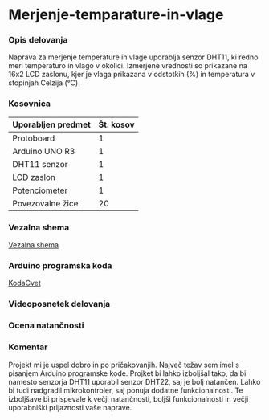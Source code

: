 # Merjenje-temparature-in-vlage

### Opis delovanja

Naprava za merjenje temperature in vlage uporablja senzor DHT11, ki redno meri temperaturo in vlago v okolici. Izmerjene vrednosti so prikazane na 16x2 LCD zaslonu, kjer je vlaga prikazana v odstotkih (%) in temperatura v stopinjah Celzija (°C).

### Kosovnica

|Uporabljen predmet|Št. kosov|
|---|---|
|Protoboard| 1 |
|Arduino UNO R3| 1 |
|DHT11 senzor| 1 |
|LCD zaslon| 1 |
|Potenciometer| 1 |
|Povezovalne žice| 20 |

### Vezalna shema 

[Vezalna shema](Vezalna_shema.png)

### Arduino programska koda

[KodaCvet](KodaCvet.ino)


### Videoposnetek delovanja

### Ocena natančnosti


### Komentar

Projekt mi je uspel dobro in po pričakovanjih. Največ težav sem imel s pisanjem Arduino programske kode. Projket bi lahko izboljšal tako, da bi namesto senzorja DHT11 uporabil senzor DHT22, saj je bolj natančen. Lahko bi tudi nadgradil mikrokontroler, saj ponuja dodatne funkcionalnosti. Te izboljšave bi prispevale k večji natančnosti, boljši funkcionalnosti in večji uporabniški prijaznosti vaše naprave.
